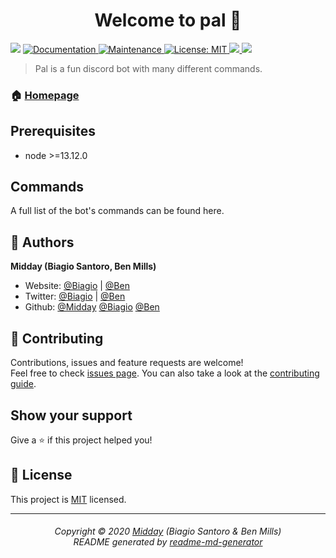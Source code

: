 <h1 align="center">Welcome to pal 👋</h1>
<p>
  <img src="https://img.shields.io/badge/node-%3E%3D13.12.0-blue.svg" />
  <a href="https://github.com/MiddayClouds/pal#readme" target="_blank">
    <img alt="Documentation" src="https://img.shields.io/badge/documentation-no-red.svg" />
  </a>
  <a href="https://github.com/MiddayClouds/pal/graphs/commit-activity" target="_blank">
    <img alt="Maintenance" src="https://img.shields.io/badge/Maintained%3F-yes-green.svg" />
  </a>
  <a href="https://github.com/MiddayClouds/pal/blob/master/LICENSE" target="_blank">
    <img alt="License: MIT" src="https://img.shields.io/github/license/MiddayClouds/pal" />
  </a>
  <a href="https://app.fossa.com/projects/git%2Bgithub.com%2FMiddayClouds%2Fpal?ref=badge_shield" alt="FOSSA Status">
  	<img src="https://app.fossa.com/api/projects/git%2Bgithub.com%2FMiddayClouds%2Fpal.svg?type=shield"/>
  </a>
    <a href="https://codeclimate.com/github/MiddayClouds/pal/maintainability">
    <img src="https://api.codeclimate.com/v1/badges/5a80902ddf9ca9db9fd7/maintainability" />
  </a>



</p>

> Pal is a fun discord bot with many different commands.

### 🏠 [Homepage](https://github.com/MiddayClouds/pal#readme)

## Prerequisites

- node >=13.12.0

## Commands

A full list of the bot's commands can be found here.


## 👤 Authors

**Midday (Biagio Santoro, Ben Mills)**

* Website: [@Biagio](biagios.github.io) | [@Ben](benmills-co.github.io)
* Twitter: [@Biagio](https://twitter.com/biagiosantori) | [@Ben](https://twitter.com/BenMillsco)
* Github: [@Midday](https://github.com/MiddayClouds) [@Biagio](https://github.com/biagios) [@Ben](https://github.com/benmills-co)

## 🤝 Contributing

Contributions, issues and feature requests are welcome!<br />Feel free to check [issues page](https://github.com/MiddayClouds/pal/issues). You can also take a look at the [contributing guide](https://github.com/MiddayClouds/pal/blob/master/CONTRIBUTING.md).

## Show your support

Give a ⭐️ if this project helped you!

## 📝 License

This project is [MIT](https://github.com/MiddayClouds/pal/blob/master/LICENSE) licensed.

***

<h6 align="center">
Copyright © 2020 <a href="https://github.com/MiddayClouds">Midday</a> (Biagio Santoro & Ben Mills)
<br/>
README generated by <a href="https://github.com/kefranabg/readme-md-generator">readme-md-generator</a></h6>
